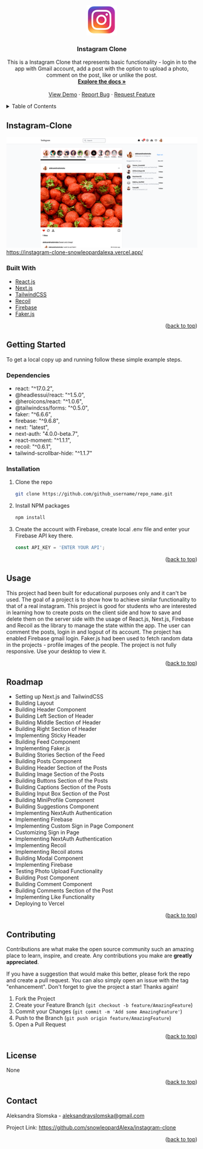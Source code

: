 <div id="top"></div>
<!-- PROJECT SHIELDS -->

<!-- PROJECT LOGO -->
<br />
<div align="center">
  <a href="https://github.com/snowleopardAlexa/instagram-clone">
    <img src="/public/instagram-logo.png" alt="Logo" width="80" height="80">
  </a>

<h3 align="center">Instagram Clone</h3>

  <p align="center">
    This is a Instagram Clone that represents basic functionality - login in to the app with Gmail account, add a post with the option to upload a photo, comment on the post, like or unlike the post. 
    <br />
    <a href="https://github.com/snowleopardAlexa/instagram-clone"><strong>Explore the docs »</strong></a>
    <br />
    <br />
    <a href="https://instagram-clone-5ef14.web.app">View Demo</a>
    ·
    <a href="https://github.com/github_snowleopardAlexa/instagram-clone/issues">Report Bug</a>
    ·
    <a href="https://github.com/github_snowleopardAlexa/instagram-clone/issues">Request Feature</a>
  </p>
</div>



<!-- TABLE OF CONTENTS -->
<details>
  <summary>Table of Contents</summary>
  <ol>
    <li>
      <a href="#about-the-project">About The Project</a>
      <ul>
        <li><a href="#built-with">Built With</a></li>
      </ul>
    </li>
    <li>
      <a href="#getting-started">Getting Started</a>
      <ul>
        <li><a href="#dependencies">Dependencies</a></li>
        <li><a href="#installation">Installation</a></li>
      </ul>
    </li>
    <li><a href="#usage">Usage</a></li>
    <li><a href="#roadmap">Roadmap</a></li>
    <li><a href="#contributing">Contributing</a></li>
    <li><a href="#license">License</a></li>
    <li><a href="#contact">Contact</a></li>
    <li><a href="#acknowledgments">Acknowledgments</a></li>
  </ol>
</details>


<!-- ABOUT THE PROJECT -->
## Instagram-Clone

![Alt text](/public/instagram-clone.png?raw=true "Instagram Clone") https://instagram-clone-snowleopardalexa.vercel.app/

### Built With

* [React.js](https://reactjs.org/)
* [Next.js](https://nextjs.org/)
* [TailwindCSS](https://tailwindcss.com/)
* [Recoil](https://recoiljs.org/)
* [Firebase](https://firebase.google.com)
* [Faker.js](https://www.npmjs.com/package/@faker-js/faker)


<p align="right">(<a href="#top">back to top</a>)</p>


<!-- GETTING STARTED -->
## Getting Started

To get a local copy up and running follow these simple example steps.

### Dependencies

* react: "^17.0.2",
* @headlessui/react: "^1.5.0",
* @heroicons/react: "^1.0.6",
* @tailwindcss/forms: "^0.5.0",
* faker: "^6.6.6",
* firebase: "^9.6.8",
* next: "latest",
* next-auth: "4.0.0-beta.7",
* react-moment: "^1.1.1",
* recoil: "^0.6.1",
* tailwind-scrollbar-hide: "^1.1.7"


### Installation

1. Clone the repo
   ```sh
   git clone https://github.com/github_username/repo_name.git
   ```
2. Install NPM packages
   ```sh
   npm install
   ```
3. Create the account with Firebase, create local .env file and enter your Firebase API key there.
   ```js
   const API_KEY = 'ENTER YOUR API';
   ```

<p align="right">(<a href="#top">back to top</a>)</p>



<!-- USAGE EXAMPLES -->
## Usage

This project had been built for educational purposes only and it can't be used. The goal of a project is to show how to achieve similar functionality to that of a real instagram. This project is good for students who are interested in learning how to create posts on the client side and how to save and delete them on the server side with the usage of React.js, Next.js, Firebase and Recoil as the library to manage the state within the app. The user can comment the posts, login in and logout of its account. The project has enabled Firebase gmail login. Faker.js had been used to fetch random data in the projects - profile images of the people. The project is not fully responsive. Use your desktop to view it. 

<p align="right">(<a href="#top">back to top</a>)</p>


<!-- ROADMAP -->
## Roadmap

- Setting up Next.js and TailwindCSS
- Building Layout 
- Building Header Component
- Building Left Section of Header 
- Building Middle Section of Header 
- Building Right Section of Header 
- Implementing Sticky Header
- Building Feed Component
- Implementing Faker.js
- Building Stories Section of the Feed
- Building Posts Component
- Building Header Section of the Posts
- Building Image Section of the Posts
- Building Buttons Section of the Posts
- Building Captions Section of the Posts
- Building Input Box Section of the Post
- Building MiniProfile Component
- Building Suggestions Component
- Implementing NextAuth Authentication
- Implementing Firebase
- Implementing Custom Sign in Page Component
- Customizing Sign in Page
- Implementing NextAuth Authentication
- Implementing Recoil
- Implementing Recoil atoms
- Building Modal Component
- Implementing Firebase
- Testing Photo Upload Functionality 
- Building Post Component
- Building Comment Component
- Building Comments Section of the Post
- Implementing Like Functionality
- Deploying to Vercel 

<p align="right">(<a href="#top">back to top</a>)</p>


<!-- CONTRIBUTING -->
## Contributing

Contributions are what make the open source community such an amazing place to learn, inspire, and create. Any contributions you make are **greatly appreciated**.

If you have a suggestion that would make this better, please fork the repo and create a pull request. You can also simply open an issue with the tag "enhancement".
Don't forget to give the project a star! Thanks again!

1. Fork the Project
2. Create your Feature Branch (`git checkout -b feature/AmazingFeature`)
3. Commit your Changes (`git commit -m 'Add some AmazingFeature'`)
4. Push to the Branch (`git push origin feature/AmazingFeature`)
5. Open a Pull Request

<p align="right">(<a href="#top">back to top</a>)</p>


<!-- LICENSE -->
## License

None

<p align="right">(<a href="#top">back to top</a>)</p>


<!-- CONTACT -->
## Contact

Aleksandra Slomska - aleksandravslomska@gmail.com

Project Link: https://github.com/snowleopardAlexa/instagram-clone

<p align="right">(<a href="#top">back to top</a>)</p>



<!-- MARKDOWN LINKS & IMAGES -->
<!-- https://www.markdownguide.org/basic-syntax/#reference-style-links -->
[contributors-shield]: https://img.shields.io/github/contributors/snowleopardAlexa/medium-clone.svg?style=for-the-badge
[contributors-url]: https://github.com/github_username/repo_name/graphs/contributors
[forks-shield]: https://img.shields.io/github/forks/github_username/repo_name.svg?style=for-the-badge
[forks-url]: https://github.com/github_username/repo_name/network/members
[stars-shield]: https://img.shields.io/github/stars/github_username/repo_name.svg?style=for-the-badge
[stars-url]: https://github.com/github_username/repo_name/stargazers
[issues-shield]: https://img.shields.io/github/issues/github_username/repo_name.svg?style=for-the-badge
[issues-url]: https://github.com/github_username/repo_name/issues
[license-shield]: https://img.shields.io/github/license/github_username/repo_name.svg?style=for-the-badge
[license-url]: https://github.com/github_username/repo_name/blob/master/LICENSE.txt
[linkedin-shield]: https://img.shields.io/badge/-LinkedIn-black.svg?style=for-the-badge&logo=linkedin&colorB=555
[linkedin-url]: https://linkedin.com/in/linkedin_username
[product-screenshot]: images/screenshot.png
